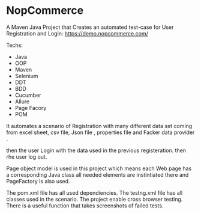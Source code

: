 # NopCommerce
A Maven Java Project that Creates an automated test-case for User Registration and Login: https://demo.nopcommerce.com/


Techs:
- Java
- OOP
- Maven
- Selenium
- DDT
- BDD
- Cucumber
- Allure
- Page Facory
- POM 

It automates a scenario of Registration with many different data set coming from excel sheet, csv file, Json file , properties file and Facker data provider .

then the user Login with the data used in the previous registeration.
then rhe user log out.

Page object model is used in this project which means each Web page has a corresponding Java class all needed elements are instintiated there and PageFactory is also used.

The pom.xml file has all used dependiencies.
The testng.xml file has all classes used in the scenario.
The project enable cross browser testing.
There is a useful function that takes screenshots of failed tests.



